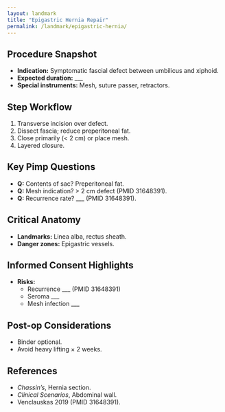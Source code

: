 ```yaml
---
layout: landmark
title: "Epigastric Hernia Repair"
permalink: /landmark/epigastric-hernia/
---
```


## Procedure Snapshot
- **Indication:** Symptomatic fascial defect between umbilicus and xiphoid.  
- **Expected duration:** ___  
- **Special instruments:** Mesh, suture passer, retractors.

## Step Workflow
1. Transverse incision over defect.  
2. Dissect fascia; reduce preperitoneal fat.  
3. Close primarily (< 2 cm) or place mesh.  
4. Layered closure.

## Key Pimp Questions
- **Q:** Contents of sac? Preperitoneal fat.  
- **Q:** Mesh indication? > 2 cm defect (PMID 31648391).  
- **Q:** Recurrence rate? ___ (PMID 31648391).

## Critical Anatomy
- **Landmarks:** Linea alba, rectus sheath.  
- **Danger zones:** Epigastric vessels.

## Informed Consent Highlights
- **Risks:**  
  - Recurrence ___ (PMID 31648391)  
  - Seroma ___  
  - Mesh infection ___  

## Post-op Considerations
- Binder optional.  
- Avoid heavy lifting × 2 weeks.

## References
- *Chassin’s*, Hernia section.  
- *Clinical Scenarios*, Abdominal wall.  
- Venclauskas 2019 (PMID 31648391).
